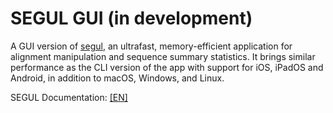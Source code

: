 # SEGUL GUI (in development)

A GUI version of [segul](https://github.com/hhandika/segul), an ultrafast, memory-efficient application for alignment manipulation and sequence summary statistics. It brings similar performance as the CLI version of the app with support for iOS, iPadOS and Android, in addition to macOS, Windows, and Linux.

SEGUL Documentation: [[EN]](https://docs.page/hhandika/segul-docs/)
